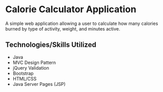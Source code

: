# Calorie Calculator Application

A simple web application allowing a user to calculate how many calories burned by type of activity, weight, and minutes active. 

## Technologies/Skills Utilized

* Java
* MVC Design Pattern
* jQuery Validation
* Bootstrap
* HTML/CSS
* Java Server Pages (JSP)

